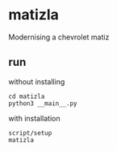 # matizla
Modernising a chevrolet matiz

## run
without installing
```
cd matizla
python3 __main__.py
```

with installation
```
script/setup
matizla
```
